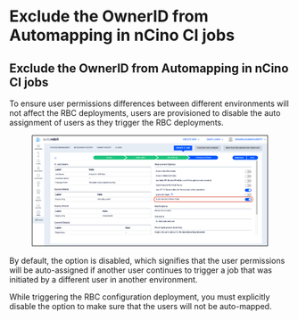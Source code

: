 # Exclude the OwnerID from Automapping in nCino CI jobs

## **Exclude the OwnerID from Automapping in nCino CI jobs**

To ensure user permissions differences between different environments will not affect the RBC deployments, users are provisioned to disable the auto assignment of users as they trigger the RBC deployments.

<figure><img src="../../../../.gitbook/assets/image (21) (4).png" alt=""><figcaption></figcaption></figure>

By default, the option is disabled, which signifies that the user permissions will be auto-assigned if another user continues to trigger a job that was initiated by a different user in another environment.

While triggering the RBC configuration deployment, you must explicitly disable the option to make sure that the users will not be auto-mapped.
